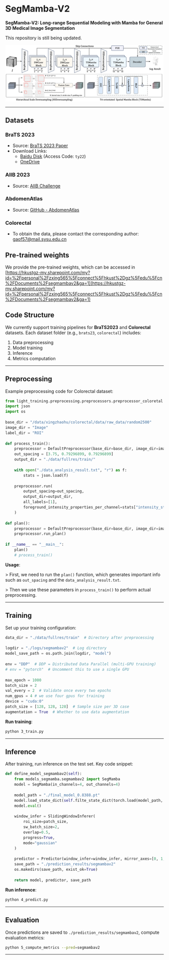 # SegMamba-V2

**SegMamba-V2: Long-range Sequential Modeling with Mamba for General 3D Medical Image Segmentation**

This repository is still being updated.

![SegMamba Overview](./images/overview.png)

---

## Datasets

### BraTS 2023
- Source: [BraTS 2023 Paper](https://arxiv.org/abs/2305.17033)
- Download Links:
  - [Baidu Disk](https://pan.baidu.com/s/1C0FUHdDtWNaYWLtDDP9TnA?pwd=ty22) (Access Code: `ty22`)
  - [OneDrive](https://hkustgz-my.sharepoint.com/:f:/g/personal/zxing565_connect_hkust-gz_edu_cn/EqqaINbHRxREuIj0XGicY2EBv8hjwEFKgFOhF_Ub0mvENw?e=yTpE9B)

### AIIB 2023
- Source: [AIIB Challenge](https://codalab.lisn.upsaclay.fr/competitions/13238)

### AbdomenAtlas
- Source: [GitHub - AbdomenAtlas](https://github.com/MrGiovanni/AbdomenAtlas)

### Colorectal
- To obtain the data, please contact the corresponding author: [gaof57@mail.sysu.edu.cn](mailto:gaof57@mail.sysu.edu.cn)

## Pre-trained weights

We provide the pre-trained weights, which can be accessed in [https://hkustgz-my.sharepoint.com/my?id=%2Fpersonal%2Fzxing565%5Fconnect%5Fhkust%2Dgz%5Fedu%5Fcn%2FDocuments%2Fsegmambav2&ga=1](https://hkustgz-my.sharepoint.com/my?id=%2Fpersonal%2Fzxing565%5Fconnect%5Fhkust%2Dgz%5Fedu%5Fcn%2FDocuments%2Fsegmambav2&ga=1)



## Code Structure

We currently support training pipelines for **BraTS2023** and **Colorectal** datasets. Each dataset folder (e.g., `brats23`, `colorectal`) includes:

1. Data preprocessing  
2. Model training  
3. Inference  
4. Metrics computation  

---

## Preprocessing

Example preprocessing code for Colorectal dataset:

```python
from light_training.preprocessing.preprocessors.preprocessor_coloretal import DefaultPreprocessor 
import json
import os

base_dir = "/data/xingzhaohu/colorectal/data/raw_data/random2500"
image_dir = "Image"
label_dir = "ROI"

def process_train():
    preprocessor = DefaultPreprocessor(base_dir=base_dir, image_dir=image_dir, label_dir=label_dir)
    out_spacing = [3.75, 0.79296899, 0.79296899]
    output_dir = "./data/fullres/train/"

    with open("./data_analysis_result.txt", "r") as f:
        stats = json.load(f)

    preprocessor.run(
        output_spacing=out_spacing, 
        output_dir=output_dir,
        all_labels=[1],
        foreground_intensity_properties_per_channel=stats["intensity_statistics_per_channel"]
    )

def plan():
    preprocessor = DefaultPreprocessor(base_dir=base_dir, image_dir=image_dir, label_dir=label_dir)
    preprocessor.run_plan()

if __name__ == "__main__":
    plan()
    # process_train()
```

**Usage**:  

\> First, we need to run the `plan()` function, which generates important info such as `out_spacing` and the `data_analysis_result.txt`.  

\> Then we use these parameters in `process_train()` to perform actual preprocessing.

---

## Training

Set up your training configuration:

```python
data_dir = "./data/fullres/train"  # Directory after preprocessing

logdir = "./logs/segmambav2"  # Log directory
model_save_path = os.path.join(logdir, "model")

env = "DDP"  # DDP = Distributed Data Parallel (multi-GPU training)
# env = "pytorch"  # Uncomment this to use a single GPU

max_epoch = 1000
batch_size = 2
val_every = 2  # Validate once every two epochs
num_gpus = 4 # we use four gpus for training
device = "cuda:0"
patch_size = [128, 128, 128]  # Sample size per 3D case
augmentation = True  # Whether to use data augmentation
```

**Run training**:

```bash
python 3_train.py
```

---

## Inference

After training, run inference on the test set. Key code snippet:

```python
def define_model_segmambav2(self):
    from models_segmamba.segmambav2 import SegMamba
    model = SegMamba(in_channels=4, out_channels=4)

    model_path = "./final_model_0.8388.pt"
    model.load_state_dict(self.filte_state_dict(torch.load(model_path, map_location="cpu")))
    model.eval()

    window_infer = SlidingWindowInferer(
        roi_size=patch_size,
        sw_batch_size=2,
        overlap=0.5,
        progress=True,
        mode="gaussian"
    )

    predictor = Predictor(window_infer=window_infer, mirror_axes=[0, 1, 2])
    save_path = "./prediction_results/segmambav2"
    os.makedirs(save_path, exist_ok=True)

    return model, predictor, save_path
```

**Run inference**:

```bash
python 4_predict.py
```

---

## Evaluation

Once predictions are saved to `./prediction_results/segmambav2`, compute evaluation metrics:

```bash
python 5_compute_metrics --pred=segmambav2
```

---

